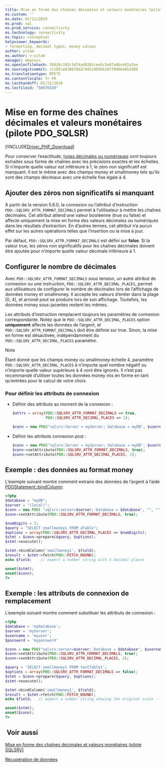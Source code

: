 ```yaml
---
title: Mise en forme des chaînes décimales et valeurs monétaires (pilote PDO_SQLSRV) | Microsoft Docs
ms.custom: ''
ms.date: 02/11/2019
ms.prod: sql
ms.prod_service: connectivity
ms.technology: connectivity
ms.topic: conceptual
helpviewer_keywords:
- formatting, decimal types, money values
author: yitam
ms.author: v-yitam
manager: mbarwin
ms.openlocfilehash: 35626c192c3d74ad0201cee3c5e97adbce92a3aa
ms.sourcegitcommit: c1105ce638078d2c941cd656b34f78486e6b2d89
ms.translationtype: MTE75
ms.contentlocale: fr-FR
ms.lasthandoff: 02/22/2019
ms.locfileid: "56676530"
---
```

# <a name="formatting-decimal-strings-and-money-values-pdosqlsrv-driver"></a>Mise en forme des chaînes décimales et valeurs monétaires (pilote PDO_SQLSR)
[!INCLUDE[Driver_PHP_Download](../../includes/driver_php_download.md)]

Pour conserver l’exactitude, [types décimales ou numériques](https://docs.microsoft.com/sql/t-sql/data-types/decimal-and-numeric-transact-sql) sont toujours extraites sous forme de chaînes avec les précisions exactes et les échelles. Si n’importe quelle valeur est inférieure à 1, le zéro non significatif est manquant. Il est le même avec des champs money et smallmoney tels qu’ils sont des champs décimaux avec une échelle fixe égale à 4.

## <a name="add-leading-zeroes-if-missing"></a>Ajouter des zéros non significatifs si manquant
À partir de la version 5.6.0, la connexion ou l’attribut d’instruction `PDO::SQLSRV_ATTR_FORMAT_DECIMALS` permet à l’utilisateur à mettre les chaînes décimales. Cet attribut attend une valeur booléenne (true ou false) et affecte uniquement la mise en forme des valeurs décimales ou numériques dans les résultats d’extraction. En d’autres termes, cet attribut n’a aucun effet sur les autres opérations telles que l’insertion ou la mise à jour.

Par défaut, `PDO::SQLSRV_ATTR_FORMAT_DECIMALS` est défini sur **false**. Si la valeur true, les zéros non significatifs pour les chaînes décimales doivent être ajoutée pour n’importe quelle valeur décimale inférieure à 1.

## <a name="configure-number-of-decimal-places"></a>Configurer le nombre de décimales
Avec `PDO::SQLSRV_ATTR_FORMAT_DECIMALS` sous tension, un autre attribut de connexion ou une instruction, `PDO::SQLSRV_ATTR_DECIMAL_PLACES`, permet aux utilisateurs de configurer le nombre de décimales lors de l’affichage de données money et smallmoney. Il accepte les valeurs d’entier dans la plage [0, 4], et arrondi peut se produire lors de son affichage. Toutefois, les données money sous-jacentes restent les mêmes.

Les attributs d’instruction remplacent toujours les paramètres de connexion correspondante. Notez que le `PDO::SQLSRV_ATTR_DECIMAL_PLACES` option **uniquement** affecte les données de l’argent, et `PDO::SQLSRV_ATTR_FORMAT_DECIMALS` doit être définie sur true. Sinon, la mise en forme est désactivée, indépendamment du `PDO::SQLSRV_ATTR_DECIMAL_PLACES` paramètre.

> [!NOTE]
> Étant donné que les champs money ou smallmoney échelle 4, paramètre `PDO::SQLSRV_ATTR_DECIMAL_PLACES` à n’importe quel nombre négatif ou n’importe quelle valeur supérieure à 4 vont être ignorés. Il n’est pas recommandé d’utiliser toutes les données money mis en forme en tant qu’entrées pour le calcul de votre choix.

### <a name="to-set-the-connection-attributes"></a>Pour définir les attributs de connexion

-   Définir des attributs au moment de la connexion :

    ```php
    $attrs = array(PDO::SQLSRV_ATTR_FORMAT_DECIMALS => true,
                   PDO::SQLSRV_ATTR_DECIMAL_PLACES => 2);

    $conn = new PDO("sqlsrv:Server = myServer; Database = myDB", $username, $password, $attrs);
    ```

-   Définir les attributs connexion post :

    ```php
    $conn = new PDO("sqlsrv:Server = myServer; Database = myDB", $username, $password);
    $conn->setAttribute(PDO::SQLSRV_ATTR_FORMAT_DECIMALS, true);
    $conn->setAttribute(PDO::SQLSRV_ATTR_DECIMAL_PLACES, 2);
    ```

## <a name="example---format-money-data"></a>Exemple : des données au format money
L’exemple suivant montre comment extraire des données de l’argent à l’aide [PDOStatement::bindColumn](../../connect/php/pdostatement-bindcolumn.md):

```php
<?php
$database = "myDB";
$server = "(local)";
$conn = new PDO( "sqlsrv:server=$server; Database = $database", "", "");
$conn->setAttribute(PDO::SQLSRV_ATTR_FORMAT_DECIMALS, true);

$numDigits = 3;
$query = "SELECT smallmoney1 FROM aTable";
$options = array(PDO::SQLSRV_ATTR_DECIMAL_PLACES => $numDigits);
$stmt = $conn->prepare($query, $options);
$stmt->execute();

$stmt->bindColumn('smallmoney1', $field);
$result = $stmt->fetch(PDO::FETCH_BOUND);
echo $field;    // expect a number string with 3 decimal places

unset($stmt);
unset($conn);
?>
```

## <a name="example---override-connection-attributes"></a>Exemple : les attributs de connexion de remplacement
L’exemple suivant montre comment substituer les attributs de connexion :

```php
<?php
$database = 'myDatabase';
$server = 'myServer';
$username = 'myuser';
$password = 'mypassword'

$conn = new PDO("sqlsrv:server=$server; Database = $database", $username, $password);
$conn->setAttribute(PDO::SQLSRV_ATTR_FORMAT_DECIMALS, true);
$conn->setAttribute(PDO::SQLSRV_ATTR_DECIMAL_PLACES, 2);

$query = 'SELECT smallmoney1 FROM testTable1';
$options = array(PDO::SQLSRV_ATTR_FORMAT_DECIMALS => false);
$stmt = $conn->prepare($query, $options);
$stmt->execute();

$stmt->bindColumn('smallmoney1', $field);
$result = $stmt->fetch(PDO::FETCH_BOUND);  
echo $field;   // expect a number string showing the original scale -- 4 decimal places

unset($stmt);
unset($conn);
?>
```

## <a name="see-also"></a> Voir aussi
[Mise en forme des chaînes décimales et valeurs monétaires (pilote SQLSRV)](../../connect/php/formatting-decimals-sqlsrv-driver.md)

[Récupération de données](../../connect/php/retrieving-data.md)
